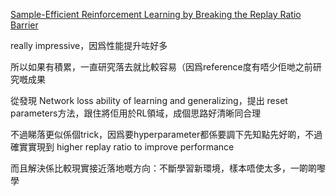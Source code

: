 [Sample-Efficient Reinforcement Learning by Breaking the Replay Ratio Barrier](https://openreview.net/forum?id=OpC-9aBBVJe)

really impressive，因爲性能提升咗好多

所以如果有積累，一直研究落去就比較容易（因爲reference度有唔少佢哋之前研究嘅成果

從發現 Network loss ability of learning and generalizing，提出 reset parameters方法，跟住將佢用於RL領域，成個思路好清晰同合理



不過睇落更似係個trick，因爲要hyperparameter都係要調下先知點先好啲，不過確實實現到 higher replay ratio to improve performance

而且解決係比較現實接近落地嘅方向：不斷學習新環境，樣本唔使太多，一啲啲嚟學